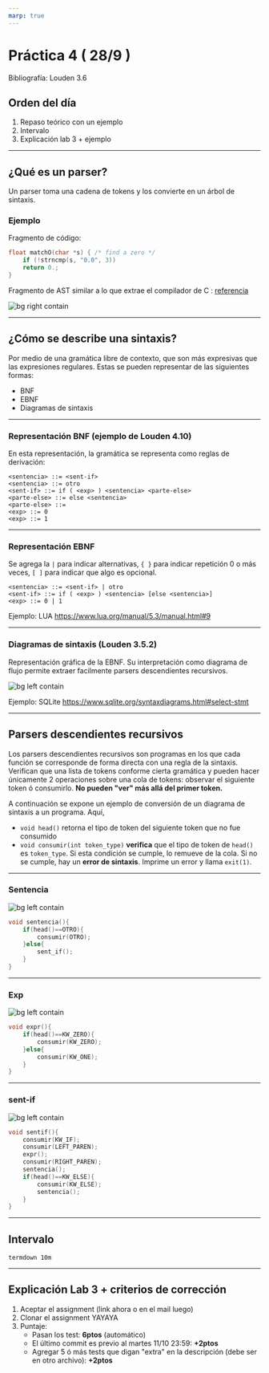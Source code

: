 ```yaml
---
marp: true
---
```


# Práctica 4 ( 28/9 )
Bibliografía: Louden 3.6

## Orden del día
1. Repaso teórico con un ejemplo
2. Intervalo
3. Explicación lab 3 + ejemplo

---

## ¿Qué es un parser?
Un parser toma una cadena de tokens y los convierte en un árbol de sintaxis.

### Ejemplo

Fragmento de código:
```c
float matchO(char *s) { /* find a zero */
    if (!strncmp(s, "0.0", 3))
    return 0.;
}
```

Fragmento de AST similar a lo que extrae el compilador de C : [referencia](https://clang.llvm.org/doxygen/group__CINDEX.html#gaaccc432245b4cd9f2d470913f9ef0013)

![bg right contain](./img1.drawio.png)

---

## ¿Cómo se describe una sintaxis?
Por medio de una gramática libre de contexto, que son más expresivas que las expresiones regulares. Estas se pueden representar de las siguientes formas:
- BNF
- EBNF
- Diagramas de sintaxis

---

### Representación BNF (ejemplo de Louden 4.10)

En esta representación, la gramática se representa como reglas de derivación:

```
<sentencia> ::= <sent-if>
<sentencia> ::= otro
<sent-if> ::= if ( <exp> ) <sentencia> <parte-else>
<parte-else> ::= else <sentencia>
<parte-else> ::= 
<exp> ::= 0
<exp> ::= 1
```

---

### Representación EBNF
Se agrega la `|` para indicar alternativas, `{ }` para indicar repetición 0 o más veces, `[ ]` para indicar que algo es opcional.

```
<sentencia> ::= <sent-if> | otro
<sent-if> ::= if ( <exp> ) <sentencia> [else <sentencia>]
<exp> ::= 0 | 1
```
Ejemplo: LUA https://www.lua.org/manual/5.3/manual.html#9

---

### Diagramas de sintaxis (Louden 3.5.2)
Representación gráfica de la EBNF. Su interpretación como diagrama de flujo permite extraer facilmente parsers descendientes recursivos.

![bg left contain](./img2.drawio.png)

Ejemplo: SQLite https://www.sqlite.org/syntaxdiagrams.html#select-stmt

---

## Parsers descendientes recursivos

Los parsers descendientes recursivos son programas en los que cada función se corresponde de forma directa con una regla de la sintaxis. Verifican que una lista de tokens conforme cierta gramática y pueden hacer únicamente 2 operaciones sobre una cola de tokens: observar el siguiente token ó consumirlo. **No pueden "ver" más allá del primer token.**

A continuación se expone un ejemplo de conversión de un diagrama de sintaxis a un programa. Aquí, 
- `void head()` retorna el tipo de token del siguiente token que no fue consumido
- `void consumir(int token_type)` **verifica** que el tipo de token de `head()` es `token_type`. Si esta condición se cumple, lo remueve de la cola. Si no se cumple, hay un **error de sintaxis**. Imprime un error y llama `exit(1)`.

---

### Sentencia

![bg left contain](./img_sentencia.drawio.png)

```c
void sentencia(){
    if(head()==OTRO){
        consumir(OTRO);
    }else{
        sent_if();
    }
}
```

---

### Exp

![bg left contain](./img_exp.drawio.png)

```c
void expr(){
    if(head()==KW_ZERO){
        consumir(KW_ZERO);
    }else{
        consumir(KW_ONE);
    }
}
```

---

### sent-if

![bg left contain](./img_sentif.drawio.png)

```c
void sentif(){
    consumir(KW_IF);
    consumir(LEFT_PAREN);
    expr();
    consumir(RIGHT_PAREN);
    sentencia();
    if(head()==KW_ELSE){
        consumir(KW_ELSE);
        sentencia();
    }
}
```

---

## Intervalo
`termdown 10m`

---

## Explicación Lab 3 + criterios de corrección
1. Aceptar el assignment (link ahora o en el mail luego)
2. Clonar el assignment YAYAYA
3. Puntaje:
    - Pasan los test: **6ptos** (automático)
    - El último commit es previo al martes 11/10 23:59: **+2ptos**
    - Agregar 5 ó más tests que digan "extra" en la descripción (debe ser en otro archivo): **+2ptos**

